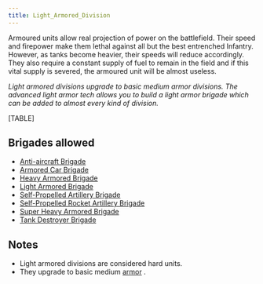 ```yaml
---
title: Light_Armored_Division
---
```

Armoured units allow real projection of power on the battlefield. Their
speed and firepower make them lethal against all but the best entrenched
Infantry. However, as tanks become heavier, their speeds will reduce
accordingly. They also require a constant supply of fuel to remain in
the field and if this vital supply is severed, the armoured unit will be
almost useless.

*Light armored divisions upgrade to basic medium armor divisions. The
advanced light armor tech allows you to build a light armor brigade
which can be added to almost every kind of division.*

[TABLE]

  

##  Brigades allowed 

-   [Anti-aircraft
    Brigade](/wiki/Anti-aircraft_Brigade "Anti-aircraft Brigade")
-   [Armored Car
    Brigade](/wiki/Armored_Car_Brigade "Armored Car Brigade")
-   [Heavy Armored
    Brigade](/wiki/Heavy_Armored_Brigade "Heavy Armored Brigade")
-   [Light Armored
    Brigade](/wiki/Light_Armored_Brigade "Light Armored Brigade")
-   [Self-Propelled Artillery
    Brigade](/wiki/Self-Propelled_Artillery_Brigade "Self-Propelled Artillery Brigade")
-   [Self-Propelled Rocket Artillery
    Brigade](/wiki/Self-Propelled_Rocket_Artillery_Brigade "Self-Propelled Rocket Artillery Brigade")
-   [Super Heavy Armored
    Brigade](/wiki/Super_Heavy_Armored_Brigade "Super Heavy Armored Brigade")
-   [Tank Destroyer
    Brigade](/wiki/Tank_Destroyer_Brigade "Tank Destroyer Brigade")

##  Notes 

-   Light armored divisions are considered hard units.
-   They upgrade to basic medium
    [armor](/wiki/Armored_Division "Armored Division") .
